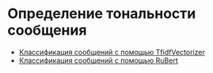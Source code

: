 # Определение тональности сообщения

- [Классификация сообщений с помощью TfidfVectorizer](/tweets_analysis.ipynb)
- [Классификация сообщений с помощью RuBert](/tweets_analysis_bert.ipynb)
